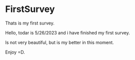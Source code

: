 # FirstSurvey
Thats is my first survey.

Hello, todar is 5/26/2023 and i have finished my first survey.

Is not very beautiful, but is my better in this moment.

Enjoy =D.
